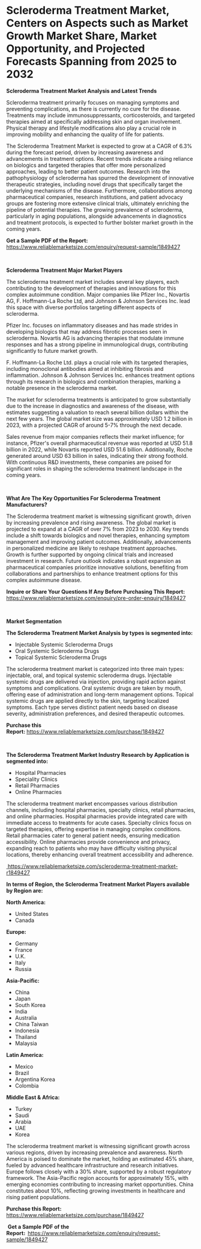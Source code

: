 <p><h1>Scleroderma Treatment Market, Centers on Aspects such as Market Growth Market Share, Market Opportunity, and Projected Forecasts Spanning from 2025 to 2032</h1></p><p><strong>Scleroderma Treatment Market Analysis and Latest Trends</strong></p>
<p><p>Scleroderma treatment primarily focuses on managing symptoms and preventing complications, as there is currently no cure for the disease. Treatments may include immunosuppressants, corticosteroids, and targeted therapies aimed at specifically addressing skin and organ involvement. Physical therapy and lifestyle modifications also play a crucial role in improving mobility and enhancing the quality of life for patients. </p><p>The Scleroderma Treatment Market is expected to grow at a CAGR of 6.3% during the forecast period, driven by increasing awareness and advancements in treatment options. Recent trends indicate a rising reliance on biologics and targeted therapies that offer more personalized approaches, leading to better patient outcomes. Research into the pathophysiology of scleroderma has spurred the development of innovative therapeutic strategies, including novel drugs that specifically target the underlying mechanisms of the disease. Furthermore, collaborations among pharmaceutical companies, research institutions, and patient advocacy groups are fostering more extensive clinical trials, ultimately enriching the pipeline of potential therapies. The growing prevalence of scleroderma, particularly in aging populations, alongside advancements in diagnostics and treatment protocols, is expected to further bolster market growth in the coming years.</p></p>
<p><strong>Get a Sample PDF of the Report:&nbsp;</strong> <a href="https://www.reliablemarketsize.com/enquiry/request-sample/1849427?utm_campaign=3575&utm_medium=2&utm_source=Github&utm_content=ia&utm_term=19042025&utm_id=scleroderma-treatment">https://www.reliablemarketsize.com/enquiry/request-sample/1849427</a></p>
<p>&nbsp;</p>
<p><strong>Scleroderma Treatment Major Market Players</strong></p>
<p><p>The scleroderma treatment market includes several key players, each contributing to the development of therapies and innovations for this complex autoimmune condition. Major companies like Pfizer Inc., Novartis AG, F. Hoffmann-La Roche Ltd, and Johnson & Johnson Services Inc. lead this space with diverse portfolios targeting different aspects of scleroderma.</p><p>Pfizer Inc. focuses on inflammatory diseases and has made strides in developing biologics that may address fibrotic processes seen in scleroderma. Novartis AG is advancing therapies that modulate immune responses and has a strong pipeline in immunological drugs, contributing significantly to future market growth.</p><p>F. Hoffmann-La Roche Ltd. plays a crucial role with its targeted therapies, including monoclonal antibodies aimed at inhibiting fibrosis and inflammation. Johnson & Johnson Services Inc. enhances treatment options through its research in biologics and combination therapies, marking a notable presence in the scleroderma market.</p><p>The market for scleroderma treatments is anticipated to grow substantially due to the increase in diagnostics and awareness of the disease, with estimates suggesting a valuation to reach several billion dollars within the next few years. The global market size was approximately USD 1.2 billion in 2023, with a projected CAGR of around 5-7% through the next decade. </p><p>Sales revenue from major companies reflects their market influence; for instance, Pfizer's overall pharmaceutical revenue was reported at USD 51.8 billion in 2022, while Novartis reported USD 51.6 billion. Additionally, Roche generated around USD 63 billion in sales, indicating their strong foothold. With continuous R&D investments, these companies are poised for significant roles in shaping the scleroderma treatment landscape in the coming years.</p></p>
<p>&nbsp;</p>
<p><strong>What Are The Key Opportunities For Scleroderma Treatment Manufacturers?</strong></p>
<p><p>The Scleroderma treatment market is witnessing significant growth, driven by increasing prevalence and rising awareness. The global market is projected to expand at a CAGR of over 7% from 2023 to 2030. Key trends include a shift towards biologics and novel therapies, enhancing symptom management and improving patient outcomes. Additionally, advancements in personalized medicine are likely to reshape treatment approaches. Growth is further supported by ongoing clinical trials and increased investment in research. Future outlook indicates a robust expansion as pharmaceutical companies prioritize innovative solutions, benefiting from collaborations and partnerships to enhance treatment options for this complex autoimmune disease.</p></p>
<p><strong>Inquire or Share Your Questions If Any Before Purchasing This Report:</strong> <a href="https://www.reliablemarketsize.com/enquiry/pre-order-enquiry/1849427?utm_campaign=3575&utm_medium=2&utm_source=Github&utm_content=ia&utm_term=19042025&utm_id=scleroderma-treatment">https://www.reliablemarketsize.com/enquiry/pre-order-enquiry/1849427</a></p>
<p>&nbsp;</p>
<p><strong>Market Segmentation</strong></p>
<p><strong>The Scleroderma Treatment Market Analysis by types is segmented into:</strong></p>
<p><ul><li>Injectable Systemic Scleroderma Drugs</li><li>Oral Systemic Scleroderma Drugs</li><li>Topical Systemic Scleroderma Drugs</li></ul></p>
<p><p>The scleroderma treatment market is categorized into three main types: injectable, oral, and topical systemic scleroderma drugs. Injectable systemic drugs are delivered via injection, providing rapid action against symptoms and complications. Oral systemic drugs are taken by mouth, offering ease of administration and long-term management options. Topical systemic drugs are applied directly to the skin, targeting localized symptoms. Each type serves distinct patient needs based on disease severity, administration preferences, and desired therapeutic outcomes.</p></p>
<p><strong>Purchase this Report:&nbsp;</strong><a href="https://www.reliablemarketsize.com/purchase/1849427?utm_campaign=3575&utm_medium=2&utm_source=Github&utm_content=ia&utm_term=19042025&utm_id=scleroderma-treatment">https://www.reliablemarketsize.com/purchase/1849427</a></p>
<p>&nbsp;</p>
<p><strong>The Scleroderma Treatment Market Industry Research by Application is segmented into:</strong></p>
<p><ul><li>Hospital Pharmacies</li><li>Speciality Clinics</li><li>Retail Pharmacies</li><li>Online Pharmacies</li></ul></p>
<p><p>The scleroderma treatment market encompasses various distribution channels, including hospital pharmacies, specialty clinics, retail pharmacies, and online pharmacies. Hospital pharmacies provide integrated care with immediate access to treatments for acute cases. Specialty clinics focus on targeted therapies, offering expertise in managing complex conditions. Retail pharmacies cater to general patient needs, ensuring medication accessibility. Online pharmacies provide convenience and privacy, expanding reach to patients who may have difficulty visiting physical locations, thereby enhancing overall treatment accessibility and adherence.</p></p>
<p><a href="https://www.reliablemarketsize.com/scleroderma-treatment-market-r1849427?utm_campaign=3575&utm_medium=2&utm_source=Github&utm_content=ia&utm_term=19042025&utm_id=scleroderma-treatment">&nbsp;https://www.reliablemarketsize.com/scleroderma-treatment-market-r1849427</a></p>
<p><strong>In terms of Region, the Scleroderma Treatment Market Players available by Region are:</strong></p>
<p>
    <p> <strong> North America: </strong>
        <ul>
            <li>United States</li>
            <li>Canada</li>
        </ul>
        </p> 
    <p> <strong> Europe: </strong>
        <ul>
            <li>Germany</li>
            <li>France</li>
            <li>U.K.</li>
            <li>Italy</li>
            <li>Russia</li>
        </ul>
        </p> 
    <p> <strong> Asia-Pacific: </strong>
        <ul>
            <li>China</li>
            <li>Japan</li>
            <li>South Korea</li>
            <li>India</li>
            <li>Australia</li>
            <li>China Taiwan</li>
            <li>Indonesia</li>
            <li>Thailand</li>
            <li>Malaysia</li>
        </ul>
        </p> 
    <p> <strong> Latin America: </strong>
        <ul>
            <li>Mexico</li>
            <li>Brazil</li>
            <li>Argentina Korea</li>
            <li>Colombia</li>
        </ul>
        </p> 
    <p> <strong> Middle East & Africa: </strong>
        <ul>
            <li>Turkey</li>
            <li>Saudi</li>
            <li>Arabia</li>
            <li>UAE</li>
            <li>Korea</li>
        </ul>
    </p>
    </p>
<p><p>The scleroderma treatment market is witnessing significant growth across various regions, driven by increasing prevalence and awareness. North America is poised to dominate the market, holding an estimated 45% share, fueled by advanced healthcare infrastructure and research initiatives. Europe follows closely with a 30% share, supported by a robust regulatory framework. The Asia-Pacific region accounts for approximately 15%, with emerging economies contributing to increasing market opportunities. China constitutes about 10%, reflecting growing investments in healthcare and rising patient populations.</p></p>
<p><strong>Purchase this Report: </strong><a href="https://www.reliablemarketsize.com/purchase/1849427?utm_campaign=3575&utm_medium=2&utm_source=Github&utm_content=ia&utm_term=19042025&utm_id=scleroderma-treatment">https://www.reliablemarketsize.com/purchase/1849427</a></p>
<p>&nbsp;<strong>Get a Sample PDF of the Report:&nbsp;&nbsp;</strong><a href="https://www.reliablemarketsize.com/enquiry/request-sample/1849427?utm_campaign=3575&utm_medium=2&utm_source=Github&utm_content=ia&utm_term=19042025&utm_id=scleroderma-treatment">https://www.reliablemarketsize.com/enquiry/request-sample/1849427</a></p>
<p><strong></strong></p>
<p><p></p><p></p><p></p></p>